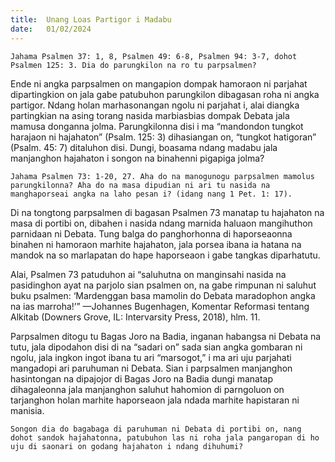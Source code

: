 ```yaml
---
title:  Unang Loas Partigor i Madabu
date:   01/02/2024
---
```


`Jahama Psalmen 37: 1, 8, Psalmen 49: 6-8, Psalmen 94: 3-7, dohot Psalmen 125: 3. Dia do parungkilon na ro tu parpsalmen?`

Ende ni angka parpsalmen on mangapion dompak hamoraon ni parjahat dipartingkion on jala gabe patubuhon parungkilon dibagasan roha ni angka partigor. Ndang holan marhasonangan ngolu ni parjahat i, alai diangka partingkian na asing torang nasida marbiasbias dompak Debata jala mamusa donganna jolma. Parungkilonna disi i ma “mandondon tungkot harajaon ni hajahaton” (Psalm. 125: 3) dihasiangan on, “tungkot hatigoran” (Psalm. 45: 7) ditaluhon disi. Dungi, boasama ndang madabu jala manjanghon hajahaton i songon na binahenni pigapiga jolma?

`Jahama Psalmen 73: 1-20, 27. Aha do na manogunogu parpsalmen mamolus parungkilonna? Aha do na masa dipudian ni ari tu nasida na manghaporseai angka na laho pesan i? (idang nang 1 Pet. 1: 17).`

Di na tongtong parpsalmen di bagasan Psalmen 73 manatap tu hajahaton na masa di portibi on, dibahen i nasida ndang marnida haluaon mangihuthon parnidaan ni Debata. Tung balga do panghorhonna di haporseaonna binahen ni hamoraon marhite hajahaton, jala porsea ibana ia hatana na mandok na so marlapatan do hape haporseaon i gabe tangkas diparhatutu.

Alai, Psalmen 73 patuduhon ai “saluhutna on manginsahi nasida na pasidinghon ayat na parjolo sian psalmen on, na gabe rimpunan ni saluhut buku psalmen: ‘Mardenggan basa mamolin do Debata maradophon angka na ias marroha!’” —Johannes Bugenhagen, Komentar Reformasi tentang Alkitab (Downers Grove, IL: Intervarsity Press, 2018), hlm. 11.

Parpsalmen ditogu tu Bagas Joro na Badia, inganan habangsa ni Debata na tutu, jala dipodahon disi di na “sadari on” sada sian angka gombaran ni ngolu, jala ingkon ingot ibana tu ari “marsogot,” i ma ari uju parjahati mangadopi ari paruhuman ni Debata. Sian i parpsalmen manjanghon hasintongan na dipajojor di Bagas Joro na Badia dungi manatap dihagaleonna jala manjanghon saluhut hahomion di parngoluon on tarjanghon holan marhite haporseaon jala ndada marhite hapistaran ni manisia.

`Songon dia do bagabaga di paruhuman ni Debata di portibi on, nang dohot sandok hajahatonna, patubuhon las ni roha jala pangaropan di ho uju di saonari on godang hajahaton i ndang dihuhumi?`